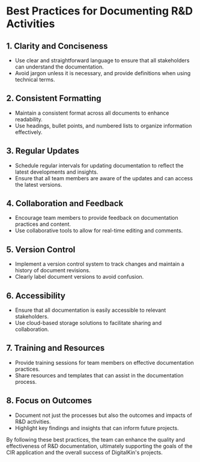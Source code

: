 # Best Practices for Documenting R&D Activities

## 1. Clarity and Conciseness
- Use clear and straightforward language to ensure that all stakeholders can understand the documentation.
- Avoid jargon unless it is necessary, and provide definitions when using technical terms.

## 2. Consistent Formatting
- Maintain a consistent format across all documents to enhance readability.
- Use headings, bullet points, and numbered lists to organize information effectively.

## 3. Regular Updates
- Schedule regular intervals for updating documentation to reflect the latest developments and insights.
- Ensure that all team members are aware of the updates and can access the latest versions.

## 4. Collaboration and Feedback
- Encourage team members to provide feedback on documentation practices and content.
- Use collaborative tools to allow for real-time editing and comments.

## 5. Version Control
- Implement a version control system to track changes and maintain a history of document revisions.
- Clearly label document versions to avoid confusion.

## 6. Accessibility
- Ensure that all documentation is easily accessible to relevant stakeholders.
- Use cloud-based storage solutions to facilitate sharing and collaboration.

## 7. Training and Resources
- Provide training sessions for team members on effective documentation practices.
- Share resources and templates that can assist in the documentation process.

## 8. Focus on Outcomes
- Document not just the processes but also the outcomes and impacts of R&D activities.
- Highlight key findings and insights that can inform future projects.

By following these best practices, the team can enhance the quality and effectiveness of R&D documentation, ultimately supporting the goals of the CIR application and the overall success of DigitalKin's projects.
